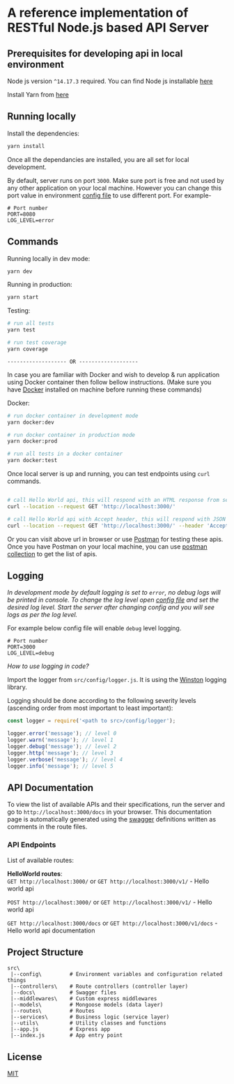 # A reference implementation of RESTful Node.js based API Server

## Prerequisites for developing api in local environment

Node js version `^14.17.3` required. You can find Node js installable [here](https://nodejs.org/en/download/)

Install Yarn from [here](https://classic.yarnpkg.com/en/docs/install)

## Running locally

Install the dependencies:

```bash
yarn install
```

Once all the dependancies are installed, you are all set for local development.

By default, server runs on port `3000`. Make sure port is free and not used by any other application on your local machine. However you can change this port value in environment [config file](https://github.com/maulik887/nodejs-api/blob/master/.env) to use different port. For example-

```
# Port number
PORT=8080
LOG_LEVEL=error
```

## Commands

Running locally in dev mode:

```bash
yarn dev
```

Running in production:

```bash
yarn start
```

Testing:

```bash
# run all tests
yarn test

# run test coverage
yarn coverage
```

`------------------- OR -------------------`

In case you are familiar with Docker and wish to develop & run application using Docker container then follow bellow instructions. (Make sure you have [Docker](https://docs.docker.com/get-docker/) installed on machine before running these commands)

Docker:

```bash
# run docker container in development mode
yarn docker:dev

# run docker container in production mode
yarn docker:prod

# run all tests in a docker container
yarn docker:test
```

Once local server is up and running, you can test endpoints using `curl` commands.

```bash

# call Hello World api, this will respond with an HTML response from server
curl --location --request GET 'http://localhost:3000/'

# call Hello World api with Accept header, this will respond with JSON response from server
curl --location --request GET 'http://localhost:3000/' --header 'Accept: application/json'

```

Or you can visit above url in browser or use [Postman](https://www.postman.com/) for testing these apis. Once you have Postman on your local machine, you can use [postman collection](https://github.com/maulik887/nodejs-api/blob/main/Hello-World-Api.postman_collection.json) to get the list of apis.

## Logging

*In development mode by default logging is set to `error`, no debug logs will be printed in console. 
To change the log level open [config file](https://github.com/maulik887/nodejs-api/blob/master/.env) and set the desired log level. Start the server after changing config and you will see logs as per the log level.*

For example below config file will enable `debug` level logging.

```
# Port number
PORT=3000
LOG_LEVEL=debug
```

*How to use logging in code?*

Import the logger from `src/config/logger.js`. It is using the [Winston](https://github.com/winstonjs/winston) logging library.

Logging should be done according to the following severity levels (ascending order from most important to least important):

```javascript
const logger = require('<path to src>/config/logger');

logger.error('message'); // level 0
logger.warn('message'); // level 1
logger.debug('message'); // level 2
logger.http('message'); // level 3
logger.verbose('message'); // level 4
logger.info('message'); // level 5
```

## API Documentation

To view the list of available APIs and their specifications, run the server and go to `http://localhost:3000/docs` in your browser. This documentation page is automatically generated using the [swagger](https://swagger.io/) definitions written as comments in the route files.

### API Endpoints

List of available routes:

**HelloWorld routes**:\
`GET http://localhost:3000/` or `GET http://localhost:3000/v1/` - Hello world api

`POST http://localhost:3000/` or `GET http://localhost:3000/v1/` - Hello world api

`GET http://localhost:3000/docs` or `GET http://localhost:3000/v1/docs` - Hello world api documentation

## Project Structure

```
src\
 |--config\         # Environment variables and configuration related things
 |--controllers\    # Route controllers (controller layer)
 |--docs\           # Swagger files
 |--middlewares\    # Custom express middlewares
 |--models\         # Mongoose models (data layer)
 |--routes\         # Routes
 |--services\       # Business logic (service layer)
 |--utils\          # Utility classes and functions
 |--app.js          # Express app
 |--index.js        # App entry point
```

## License

[MIT](LICENSE)
